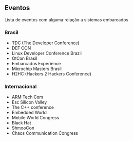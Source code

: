 ## Eventos
Lista de eventos com alguma relação a sistemas embarcados

### Brasil
- TDC (The Developer Conference)
- DEF CON
- Linux Developer Conference Brazil
- QtCon Brasil
- Embarcados Experience
- Microchip Masters Brasil
- H2HC (Hackers 2 Hackers Conference)

### Internacional
- ARM Tech Com
- Esc Silicon Valley
- The C++ conference
- Embedded World
- Mobile World Congress
- Black Hat
- ShmooCon
- Chaos Communication Congress
